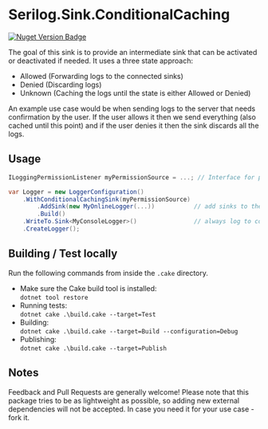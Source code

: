 # Serilog.Sink.ConditionalCaching

[![Nuget Version Badge](https://img.shields.io/nuget/v/Serilog.Sink.ConditionalCaching?style=for-the-badge)
](https://www.nuget.org/packages/Serilog.Sink.ConditionalCaching)

The goal of this sink is to provide an intermediate sink that can be activated or deactivated if needed.
It uses a three state approach:

- Allowed (Forwarding logs to the connected sinks)
- Denied (Discarding logs)
- Unknown (Caching the logs until the state is either Allowed or Denied)

An example use case would be when sending logs to the server that needs confirmation by the user.
If the user allows it then we send everything (also cached until this point) and if the user denies it then the sink discards all the logs.

## Usage

```csharp
ILoggingPermissionListener myPermissionSource = ...; // Interface for permission events

var Logger = new LoggerConfiguration()
    .WithConditionalCachingSink(myPermissionSource)
        .AddSink(new MyOnlineLogger(...))           // add sinks to the conditional sink
        .Build()
    .WriteTo.Sink<MyConsoleLogger>()                // always log to console
    .CreateLogger();
```

## Building / Test locally

Run the following commands from inside the `.cake` directory.

- Make sure the Cake build tool is installed:  
    `dotnet tool restore`
- Running tests:  
    `dotnet cake .\build.cake --target=Test`
- Building:  
    `dotnet cake .\build.cake --target=Build --configuration=Debug`
- Publishing:  
    `dotnet cake .\build.cake --target=Publish`

## Notes

Feedback and Pull Requests are generally welcome!
Please note that this package tries to be as lightweight as possible, so adding new external dependencies will not be accepted.
In case you need it for your use case - fork it.

